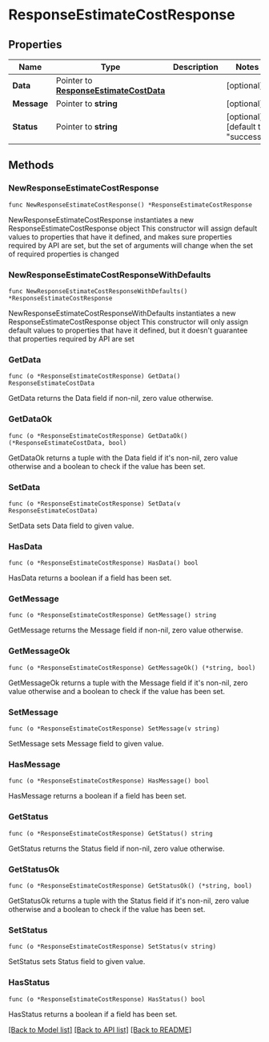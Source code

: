 # ResponseEstimateCostResponse

## Properties

Name | Type | Description | Notes
------------ | ------------- | ------------- | -------------
**Data** | Pointer to [**ResponseEstimateCostData**](ResponseEstimateCostData.md) |  | [optional] 
**Message** | Pointer to **string** |  | [optional] 
**Status** | Pointer to **string** |  | [optional] [default to "success"]

## Methods

### NewResponseEstimateCostResponse

`func NewResponseEstimateCostResponse() *ResponseEstimateCostResponse`

NewResponseEstimateCostResponse instantiates a new ResponseEstimateCostResponse object
This constructor will assign default values to properties that have it defined,
and makes sure properties required by API are set, but the set of arguments
will change when the set of required properties is changed

### NewResponseEstimateCostResponseWithDefaults

`func NewResponseEstimateCostResponseWithDefaults() *ResponseEstimateCostResponse`

NewResponseEstimateCostResponseWithDefaults instantiates a new ResponseEstimateCostResponse object
This constructor will only assign default values to properties that have it defined,
but it doesn't guarantee that properties required by API are set

### GetData

`func (o *ResponseEstimateCostResponse) GetData() ResponseEstimateCostData`

GetData returns the Data field if non-nil, zero value otherwise.

### GetDataOk

`func (o *ResponseEstimateCostResponse) GetDataOk() (*ResponseEstimateCostData, bool)`

GetDataOk returns a tuple with the Data field if it's non-nil, zero value otherwise
and a boolean to check if the value has been set.

### SetData

`func (o *ResponseEstimateCostResponse) SetData(v ResponseEstimateCostData)`

SetData sets Data field to given value.

### HasData

`func (o *ResponseEstimateCostResponse) HasData() bool`

HasData returns a boolean if a field has been set.

### GetMessage

`func (o *ResponseEstimateCostResponse) GetMessage() string`

GetMessage returns the Message field if non-nil, zero value otherwise.

### GetMessageOk

`func (o *ResponseEstimateCostResponse) GetMessageOk() (*string, bool)`

GetMessageOk returns a tuple with the Message field if it's non-nil, zero value otherwise
and a boolean to check if the value has been set.

### SetMessage

`func (o *ResponseEstimateCostResponse) SetMessage(v string)`

SetMessage sets Message field to given value.

### HasMessage

`func (o *ResponseEstimateCostResponse) HasMessage() bool`

HasMessage returns a boolean if a field has been set.

### GetStatus

`func (o *ResponseEstimateCostResponse) GetStatus() string`

GetStatus returns the Status field if non-nil, zero value otherwise.

### GetStatusOk

`func (o *ResponseEstimateCostResponse) GetStatusOk() (*string, bool)`

GetStatusOk returns a tuple with the Status field if it's non-nil, zero value otherwise
and a boolean to check if the value has been set.

### SetStatus

`func (o *ResponseEstimateCostResponse) SetStatus(v string)`

SetStatus sets Status field to given value.

### HasStatus

`func (o *ResponseEstimateCostResponse) HasStatus() bool`

HasStatus returns a boolean if a field has been set.


[[Back to Model list]](../README.md#documentation-for-models) [[Back to API list]](../README.md#documentation-for-api-endpoints) [[Back to README]](../README.md)


